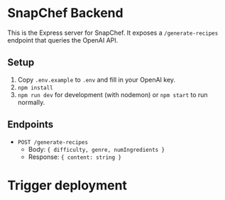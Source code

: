 # SnapChef Backend

This is the Express server for SnapChef. It exposes a `/generate-recipes` endpoint that queries the OpenAI API.

## Setup

1. Copy `.env.example` to `.env` and fill in your OpenAI key.
2. `npm install`
3. `npm run dev` for development (with nodemon) or `npm start` to run normally.

## Endpoints

- `POST /generate-recipes`
  - Body: `{ difficulty, genre, numIngredients }`
  - Response: `{ content: string }`
# Trigger deployment

